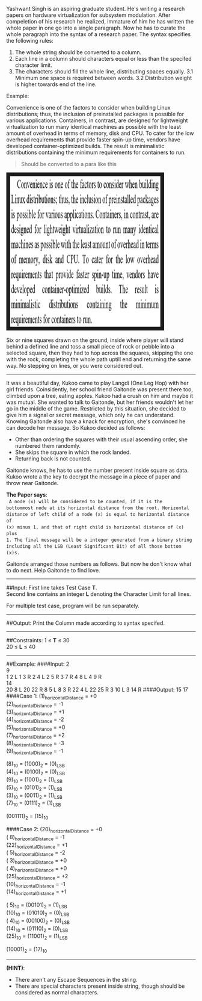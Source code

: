 Yashwant Singh is an aspiring graduate student. He's writing a research papers on hardware virtualization for subsystem modulation. After compeletion of his research he realized, immature of him he has written the whole paper in one go into a single paragraph. Now he has to curate the whole paragraph into the syntax of a research paper. The syntax specifies the following rules:

1. The whole string should be converted to a column.
2. Each line in a column should characters equal or less than the specifed character limit.
3. The characters should fill the whole line, distributing spaces equally.
	3.1 Minimum one space is required between words.
	3.2 Distribution weight is higher towards end of the line.

Example:

Convenience is one of the factors to consider when building Linux distributions; thus, the inclusion of preinstalled packages is possible for various applications. Containers, in contrast, are designed for lightweight virtualization to run many identical machines as possible with the least amount of overhead in terms of memory, disk and CPU. To cater for the low overhead requirements that provide faster spin-up time, vendors have developed container-optimized builds. The result is minimalistic distributions containing the minimum requirements for containers to run.

> Should be converted to a para like this

<img src="https://raw.githubusercontent.com/aniruddha0pandey/Code-Archive/master/Author/Syntax_Mafia/para.PNG" 
alt="foreground" width="400" height="400" border="10" />

Six or nine squares drawn on the ground, inside where player will stand behind a defined line and toss a small piece of rock or pebble into a selected square, then they had to hop across the squares, skipping the one with the rock, completing the whole path uptill end and returning the same way. No stepping on lines, or you were considered out.

---------
It was a beautiful day, Kukoo came to play Langdi (One Leg Hop) with her girl friends.
Coinsidently, her school friend Gaitonde was present there too, climbed
upon a tree, eating apples. Kukoo had a crush on him and maybe it was mutual.
She wanted to talk to Gaitonde, but her friends wouldn't let her go in the
middle of the game. Restricted by this situation, she decided to
give him a signal or secret message, which only he can understand. Knowing
Gaitonde also have a knack for encryption, she's
convinced he can decode her message. So Kukoo decided as follows:

- Other than ordering the squares with their usual ascending order, she numbered them randomly.
- She skips the square in which the rock landed.
- Returning back is not counted.  
  
  
Gaitonde knows, he has to use the number present inside square as data. Kukoo wrote a the key to decrypt the message in a piece of paper and throw near Gaitonde.  

**The Paper says**:  
<code>
A node (x) will be considered to be counted, if it is the bottommost node at its horizontal distance from the root. Horizontal distance of left child of a node (x) is equal to horizontal distance of (x) minus 1, and that of right child is horizontal distance of (x) plus 1.
The final message will be a integer generated from a binary string including all the LSB (Least Significant Bit) of all those bottom (x)s.
</code>  
    
Gaitonde arranged those numbers as follows. But now he don't know what to do next. Help Gaitonde to find love.


---------
##Input:
First line takes Test Case **T**.  
Second line contains an integer **L** denoting the Character Limit for all lines.  
  
For multiple test case, program will be run separately.

---------
##Output:
Print the Column made according to syntax specifed.

---------
##Constraints:
1 ≤ **T** ≤ 30  
20 ≤ **L** ≤ 40  

---------
##Example:
####Input:
2  
9  
1 2 L 1 3 R 2 4 L 2 5 R 3 7 R 4 8 L 4 9 R  
14  
20 8 L 20 22 R 8 5 L 8 3 R 22 4 L 22 25 R 3 10 L 3 14 R
####Output:
15 17
####Case 1:
(1)<sub>horizontalDistance</sub> = +0  
(2)<sub>horizontalDistance</sub> = -1  
(3)<sub>horizontalDistance</sub> = +1  
(4)<sub>horizontalDistance</sub> = -2  
(5)<sub>horizontalDistance</sub> = +0  
(7)<sub>horizontalDistance</sub> = +2  
(8)<sub>horizontalDistance</sub> = -3  
(9)<sub>horizontalDistance</sub> = -1  
  
(8)<sub>10</sub> = (1000)<sub>2</sub> = (0)<sub>LSB</sub>  
(4)<sub>10</sub> = (0100)<sub>2</sub> = (0)<sub>LSB</sub>  
(9)<sub>10</sub> = (1001)<sub>2</sub> = (1)<sub>LSB</sub>  
(5)<sub>10</sub> = (0101)<sub>2</sub> = (1)<sub>LSB</sub>  
(3)<sub>10</sub> = (0011)<sub>2</sub> = (1)<sub>LSB</sub>  
(7)<sub>10</sub> = (0111)<sub>2</sub> = (1)<sub>LSB</sub>  
  
(001111)<sub>2</sub> = (15)<sub>10</sub>

####Case 2:
(20)<sub>horizontalDistance</sub> = +0  
( 8)<sub>horizontalDistance</sub> = -1  
(22)<sub>horizontalDistance</sub> = +1  
( 5)<sub>horizontalDistance</sub> = -2  
( 3)<sub>horizontalDistance</sub> = +0  
( 4)<sub>horizontalDistance</sub> = +0  
(25)<sub>horizontalDistance</sub> = +2  
(10)<sub>horizontalDistance</sub> = -1  
(14)<sub>horizontalDistance</sub> = +1  
  
( 5)<sub>10</sub> = (00101)<sub>2</sub> = (1)<sub>LSB</sub>  
(10)<sub>10</sub> = (01010)<sub>2</sub> = (0)<sub>LSB</sub>  
( 4)<sub>10</sub> = (00100)<sub>2</sub> = (0)<sub>LSB</sub>  
(14)<sub>10</sub> = (01110)<sub>2</sub> = (0)<sub>LSB</sub>  
(25)<sub>10</sub> = (11001)<sub>2</sub> = (1)<sub>LSB</sub>  
  
(10001)<sub>2</sub> = (17)<sub>10</sub>
 
---------
**(HINT)**:  
- There aren't any Escape Sequences in the string.
- There are special characters present inside string, though should be considered as normal characters.
